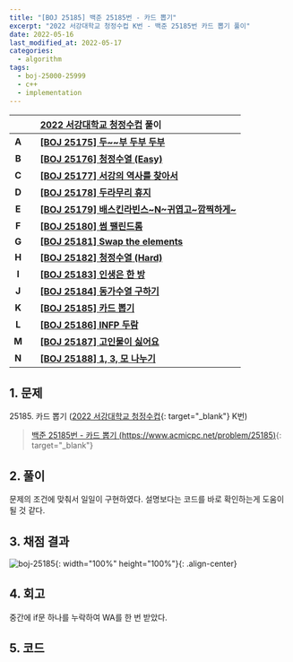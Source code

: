 ```yaml
---
title: "[BOJ 25185] 백준 25185번 - 카드 뽑기"
excerpt: "2022 서강대학교 청정수컵 K번 - 백준 25185번 카드 뽑기 풀이"
date: 2022-05-16
last_modified_at: 2022-05-17
categories:
  - algorithm
tags:
  - boj-25000-25999
  - c++
  - implementation
---
```


|||[2022 서강대학교 청정수컵](https://burningfalls.github.io/contest/sogang-baekjoon-contest/) 풀이|
|:---:|:---:|:---|
|**A**||**[[BOJ 25175] 두~~부 두부 두부](https://burningfalls.github.io/algorithm/boj-25175/)**|
|**B**||**[[BOJ 25176] 청정수열 (Easy)](https://burningfalls.github.io/algorithm/boj-25176/)**|
|**C**||**[[BOJ 25177] 서강의 역사를 찾아서](https://burningfalls.github.io/algorithm/boj-25177/)**|
|**D**||**[[BOJ 25178] 두라무리 휴지](https://burningfalls.github.io/algorithm/boj-25178/)**|
|**E**||**[[BOJ 25179] 배스킨라빈스~N~귀엽고~깜찍하게~](https://burningfalls.github.io/algorithm/boj-25179/)**|
|**F**||**[[BOJ 25180] 썸 팰린드롬](https://burningfalls.github.io/algorithm/boj-25180/)**|
|**G**||**[[BOJ 25181] Swap the elements](https://burningfalls.github.io/algorithm/boj-25181/)**|
|**H**||**[[BOJ 25182] 청정수열 (Hard)](https://burningfalls.github.io/algorithm/boj-25182/)**|
|**I**||**[[BOJ 25183] 인생은 한 방](https://burningfalls.github.io/algorithm/boj-25183/)**|
|**J**||**[[BOJ 25184] 동가수열 구하기](https://burningfalls.github.io/algorithm/boj-25184/)**|
|**K**||**[[BOJ 25185] 카드 뽑기](https://burningfalls.github.io/algorithm/boj-25185/)**|
|**L**||**[[BOJ 25186] INFP 두람](https://burningfalls.github.io/algorithm/boj-25186/)**|
|**M**||**[[BOJ 25187] 고인물이 싫어요](https://burningfalls.github.io/algorithm/boj-25187/)**|
|**N**||**[[BOJ 25188] 1, 3, 모 나누기](https://burningfalls.github.io/algorithm/boj-25188/)**|

## 1. 문제
$25185$. 카드 뽑기 ([2022 서강대학교 청정수컵](https://burningfalls.github.io/contest/sogang-baekjoon-contest/){: target="_blank"} K번)

> [백준 25185번 - 카드 뽑기 (https://www.acmicpc.net/problem/25185)](https://www.acmicpc.net/problem/25185){: target="_blank"}

## 2. 풀이

문제의 조건에 맞춰서 일일이 구현하였다. 설명보다는 코드를 바로 확인하는게 도움이 될 것 같다.

## 3. 채점 결과

![boj-25185](https://user-images.githubusercontent.com/30232837/168542996-cdf11e99-0106-42db-a220-7e8d3126e420.png "boj-25185"){: width="100%" height="100%"}{: .align-center}

## 4. 회고

중간에 if문 하나를 누락하여 WA를 한 번 받았다.

## 5. 코드

<script src="https://gist.github.com/BurningFalls/2f89bc280b5c0a47242379b5def66424.js"></script>